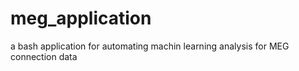 # meg_application
a bash application for automating machin learning analysis for MEG connection data
